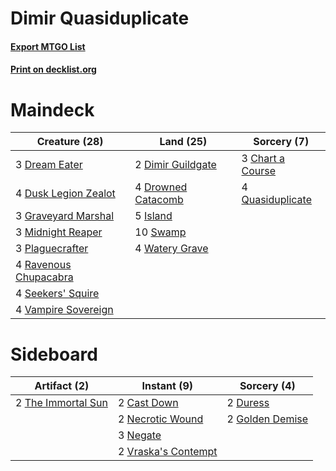 # Dimir Quasiduplicate

#### [Export MTGO List](../collection/Dimir%20Quasiduplicate/Dimir%20Quasiduplicate.txt)
#### [Print on decklist.org](http://decklist.org/?deckmain=3%09Chart%20a%20Course%0A2%09Dimir%20Guildgate%0A3%09Dream%20Eater%0A4%09Drowned%20Catacomb%0A4%09Dusk%20Legion%20Zealot%0A3%09Graveyard%20Marshal%0A5%09Island%0A3%09Midnight%20Reaper%0A3%09Plaguecrafter%0A4%09Quasiduplicate%0A4%09Ravenous%20Chupacabra%0A4%09Seekers'%20Squire%0A10%09Swamp%0A4%09Vampire%20Sovereign%0A4%09Watery%20Grave&deckside=2%09Cast%20Down%0A2%09Duress%0A2%09Golden%20Demise%0A2%09Necrotic%20Wound%0A3%09Negate%0A2%09The%20Immortal%20Sun%0A2%09Vraska's%20Contempt)
# Maindeck

|                                         Creature (28)                                          |                                          Land (25)                                          |                                        Sorcery (7)                                        |
|------------------------------------------------------------------------------------------------|---------------------------------------------------------------------------------------------|-------------------------------------------------------------------------------------------|
|3 [Dream Eater](http://gatherer.wizards.com/Pages/Card/Details.aspx?multiverseid=452788)        |2 [Dimir Guildgate](http://gatherer.wizards.com/Pages/Card/Details.aspx?multiverseid=426059) |3 [Chart a Course](http://gatherer.wizards.com/Pages/Card/Details.aspx?multiverseid=435200)|
|4 [Dusk Legion Zealot](http://gatherer.wizards.com/Pages/Card/Details.aspx?multiverseid=442078) |4 [Drowned Catacomb](http://gatherer.wizards.com/Pages/Card/Details.aspx?multiverseid=430633)|4 [Quasiduplicate](http://gatherer.wizards.com/Pages/Card/Details.aspx?multiverseid=452801)|
|3 [Graveyard Marshal](http://gatherer.wizards.com/Pages/Card/Details.aspx?multiverseid=447235)  |5 [Island](http://gatherer.wizards.com/Pages/Card/Details.aspx?multiverseid=439602)          |                                                                                           |
|3 [Midnight Reaper](http://gatherer.wizards.com/Pages/Card/Details.aspx?multiverseid=452827)    |10 [Swamp](http://gatherer.wizards.com/Pages/Card/Details.aspx?multiverseid=439603)          |                                                                                           |
|3 [Plaguecrafter](http://gatherer.wizards.com/Pages/Card/Details.aspx?multiverseid=452832)      |4 [Watery Grave](http://gatherer.wizards.com/Pages/Card/Details.aspx?multiverseid=405114)    |                                                                                           |
|4 [Ravenous Chupacabra](http://gatherer.wizards.com/Pages/Card/Details.aspx?multiverseid=442093)|                                                                                             |                                                                                           |
|4 [Seekers' Squire](http://gatherer.wizards.com/Pages/Card/Details.aspx?multiverseid=435275)    |                                                                                             |                                                                                           |
|4 [Vampire Sovereign](http://gatherer.wizards.com/Pages/Card/Details.aspx?multiverseid=447261)  |                                                                                             |                                                                                           |


# Sideboard

|                                        Artifact (2)                                         |                                         Instant (9)                                          |                                       Sorcery (4)                                        |
|---------------------------------------------------------------------------------------------|----------------------------------------------------------------------------------------------|------------------------------------------------------------------------------------------|
|2 [The Immortal Sun](http://gatherer.wizards.com/Pages/Card/Details.aspx?multiverseid=439844)|2 [Cast Down](http://gatherer.wizards.com/Pages/Card/Details.aspx?multiverseid=442969)        |2 [Duress](http://gatherer.wizards.com/Pages/Card/Details.aspx?multiverseid=270465)       |
|                                                                                             |2 [Necrotic Wound](http://gatherer.wizards.com/Pages/Card/Details.aspx?multiverseid=452829)   |2 [Golden Demise](http://gatherer.wizards.com/Pages/Card/Details.aspx?multiverseid=439730)|
|                                                                                             |3 [Negate](http://gatherer.wizards.com/Pages/Card/Details.aspx?multiverseid=447135)           |                                                                                          |
|                                                                                             |2 [Vraska's Contempt](http://gatherer.wizards.com/Pages/Card/Details.aspx?multiverseid=435283)|                                                                                          |

